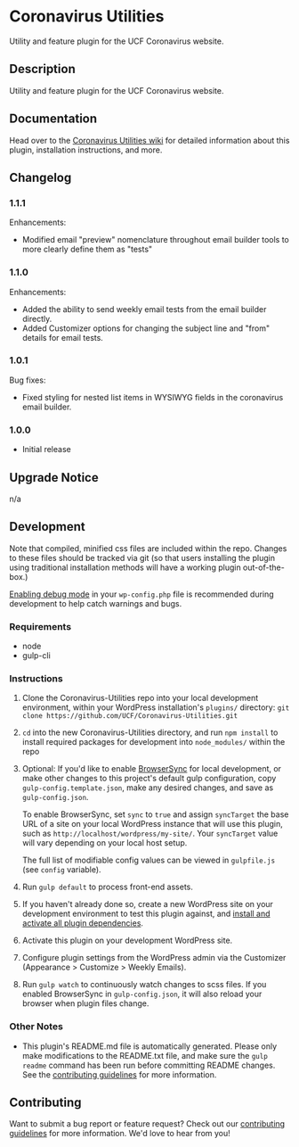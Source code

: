 # Coronavirus Utilities #

Utility and feature plugin for the UCF Coronavirus website.


## Description ##

Utility and feature plugin for the UCF Coronavirus website.


## Documentation ##

Head over to the [Coronavirus Utilities wiki](https://github.com/UCF/Coronavirus-Utilities/wiki) for detailed information about this plugin, installation instructions, and more.


## Changelog ##

### 1.1.1 ###
Enhancements:
* Modified email "preview" nomenclature throughout email builder tools to more clearly define them as "tests"

### 1.1.0 ###
Enhancements:
* Added the ability to send weekly email tests from the email builder directly.
* Added Customizer options for changing the subject line and "from" details for email tests.

### 1.0.1 ###
Bug fixes:
* Fixed styling for nested list items in WYSIWYG fields in the coronavirus email builder.

### 1.0.0 ###
* Initial release


## Upgrade Notice ##

n/a


## Development ##

Note that compiled, minified css files are included within the repo.  Changes to these files should be tracked via git (so that users installing the plugin using traditional installation methods will have a working plugin out-of-the-box.)

[Enabling debug mode](https://codex.wordpress.org/Debugging_in_WordPress) in your `wp-config.php` file is recommended during development to help catch warnings and bugs.

### Requirements ###
* node
* gulp-cli

### Instructions ###
1. Clone the Coronavirus-Utilities repo into your local development environment, within your WordPress installation's `plugins/` directory: `git clone https://github.com/UCF/Coronavirus-Utilities.git`
2. `cd` into the new Coronavirus-Utilities directory, and run `npm install` to install required packages for development into `node_modules/` within the repo
3. Optional: If you'd like to enable [BrowserSync](https://browsersync.io) for local development, or make other changes to this project's default gulp configuration, copy `gulp-config.template.json`, make any desired changes, and save as `gulp-config.json`.

    To enable BrowserSync, set `sync` to `true` and assign `syncTarget` the base URL of a site on your local WordPress instance that will use this plugin, such as `http://localhost/wordpress/my-site/`.  Your `syncTarget` value will vary depending on your local host setup.

    The full list of modifiable config values can be viewed in `gulpfile.js` (see `config` variable).
3. Run `gulp default` to process front-end assets.
4. If you haven't already done so, create a new WordPress site on your development environment to test this plugin against, and [install and activate all plugin dependencies](https://github.com/UCF/Coronavirus-Utilities/wiki/Installation#installation-requirements).
5. Activate this plugin on your development WordPress site.
6. Configure plugin settings from the WordPress admin via the Customizer (Appearance > Customize > Weekly Emails).
7. Run `gulp watch` to continuously watch changes to scss files.  If you enabled BrowserSync in `gulp-config.json`, it will also reload your browser when plugin files change.

### Other Notes ###
* This plugin's README.md file is automatically generated. Please only make modifications to the README.txt file, and make sure the `gulp readme` command has been run before committing README changes.  See the [contributing guidelines](https://github.com/UCF/Coronavirus-Utilities/blob/master/CONTRIBUTING.md) for more information.


## Contributing ##

Want to submit a bug report or feature request?  Check out our [contributing guidelines](https://github.com/UCF/Coronavirus-Utilities/blob/master/CONTRIBUTING.md) for more information.  We'd love to hear from you!
